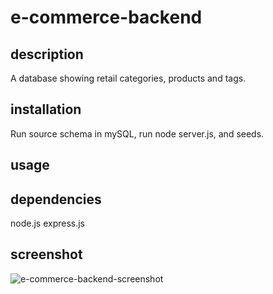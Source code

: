 # e-commerce-backend

## description
A database showing retail categories, products and tags.

## installation
Run source schema in mySQL, run node server.js, and seeds.

## usage


## dependencies
node.js
express.js

## screenshot
![e-commerce-backend-screenshot](https://github.com/BrennerLJ/e-commerce-backend/assets/153338353/1388320e-3248-46e6-bb4b-a573fb2d5289)
